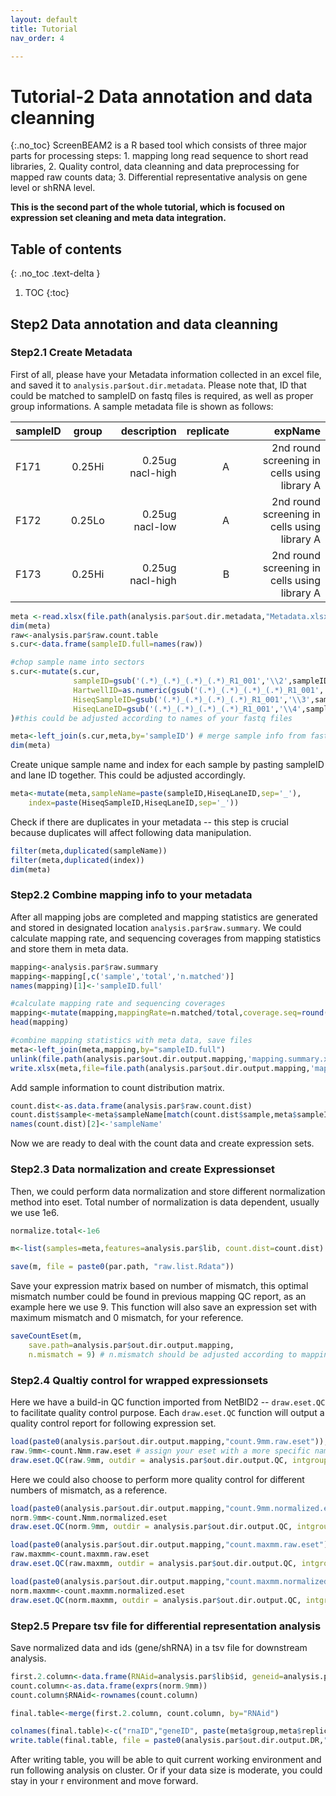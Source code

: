 ```yaml
---
layout: default
title: Tutorial
nav_order: 4

---
```


# Tutorial-2 Data annotation and data cleanning
{:.no_toc}
ScreenBEAM2 is a R based tool which consists of three major parts for processing steps: 1. mapping long read sequence to short read libraries, 2. Quality control, data cleanning and data preprocessing for mapped raw counts data; 3. Differential representative analysis on gene level or shRNA level.

**This is the second part of the whole tutorial, which is focused on expression set cleaning and meta data integration.**

## Table of contents
{: .no_toc .text-delta }

1. TOC
{:toc}

## Step2 Data annotation and data cleanning

### Step2.1 Create Metadata 
First of all, please have your Metadata information collected in an excel file, and saved it to `analysis.par$out.dir.metadata`. Please note that, ID that could be matched to sampleID on fastq files is required, as well as proper group informations. A sample metadata file is shown as follows:

**sampleID**|**group**|description|replicate|expName|
| ------------- |:-------------:| -----:|-----:|-----:|
F171| 0.25Hi| 0.25ug nacl-high | A | 2nd round screening in cells using library A
F172| 0.25Lo|	 0.25ug nacl-low  | A | 2nd round screening in cells using library A
F173| 0.25Hi| 0.25ug nacl-high | B | 2nd round screening in cells using library A


```R
meta <-read.xlsx(file.path(analysis.par$out.dir.metadata,"Metadata.xlsx"), sheet = 1)
dim(meta)
raw<-analysis.par$raw.count.table
s.cur<-data.frame(sampleID.full=names(raw))

#chop sample name into sectors
s.cur<-mutate(s.cur,
              sampleID=gsub('(.*)_(.*)_(.*)_(.*)_R1_001','\\2',sampleID.full),
              HartwellID=as.numeric(gsub('(.*)_(.*)_(.*)_(.*)_R1_001','\\1',sampleID.full)),
              HiseqSampleID=gsub('(.*)_(.*)_(.*)_(.*)_R1_001','\\3',sampleID.full),
              HiseqLaneID=gsub('(.*)_(.*)_(.*)_(.*)_R1_001','\\4',sampleID.full)
)#this could be adjusted according to names of your fastq files

meta<-left_join(s.cur,meta,by='sampleID') # merge sample info from fastq with your meta data
dim(meta)
```

Create unique sample name and index for each sample by pasting sampleID and lane ID together. This could be adjusted accordingly.
```R
meta<-mutate(meta,sampleName=paste(sampleID,HiseqLaneID,sep='_'),  
	index=paste(HiseqSampleID,HiseqLaneID,sep='_')) 
```

Check if there are duplicates in your metadata -- this step is crucial because duplicates will affect following data manipulation. 

```R	
filter(meta,duplicated(sampleName))
filter(meta,duplicated(index))
dim(meta)
```

### Step2.2 Combine mapping info to your metadata
After all mapping jobs are completed and mapping statistics are generated and stored in designated location `analysis.par$raw.summary`. We could calculate mapping rate, and sequencing coverages from mapping statistics and store them in meta data.

```R
mapping<-analysis.par$raw.summary
mapping<-mapping[,c('sample','total','n.matched')]
names(mapping)[1]<-'sampleID.full'

#calculate mapping rate and sequencing coverages
mapping<-mutate(mapping,mappingRate=n.matched/total,coverage.seq=round(n.matched/nrow(analysis.par$raw.count.table)))
head(mapping) 

#combine mapping statistics with meta data, save files
meta<-left_join(meta,mapping,by="sampleID.full")
unlink(file.path(analysis.par$out.dir.output.mapping,'mapping.summary.xlsx'))
write.xlsx(meta,file=file.path(analysis.par$out.dir.output.mapping,'mapping.summary.xlsx'),sheet='mapping')
```

Add sample information to count distribution matrix.
```R
count.dist<-as.data.frame(analysis.par$raw.count.dist)
count.dist$sample<-meta$sampleName[match(count.dist$sample,meta$sampleID.full)]
names(count.dist)[2]<-'sampleName'
```
Now we are ready to deal with the count data and create expression sets.


### Step2.3 Data normalization and create Expressionset
Then, we could perform data normalization and store different normalization method into eset. Total number of normalization is data dependent, usually we use 1e6.

```R
normalize.total<-1e6

m<-list(samples=meta,features=analysis.par$lib, count.dist=count.dist)

save(m, file = paste0(par.path, "raw.list.Rdata"))
```

Save your expression matrix based on number of mismatch, this optimal mismatch number could be found in previous mapping QC report, as an example here we use 9. This function will also save an expression set with maximum mismatch and 0 mismatch, for your reference.

```R
saveCountEset(m,
	save.path=analysis.par$out.dir.output.mapping, 
	n.mismatch = 9) # n.mismatch should be adjusted according to mapping qc
```

### Step2.4 Qualtiy control for wrapped expressionsets
Here we have a build-in QC function imported from NetBID2 -- `draw.eset.QC` to facilitate quality control purpose. Each `draw.eset.QC` function will output a quality control report for following expression set.

```R
load(paste0(analysis.par$out.dir.output.mapping,"count.9mm.raw.eset"));
raw.9mm<-count.Nmm.raw.eset # assign your eset with a more specific name
draw.eset.QC(raw.9mm, outdir = analysis.par$out.dir.output.QC, intgroup = 'group', do.logtransform = T, prefix = 'raw.9mm_', choose_plot = c("heatmap", "pca","density","correlation","meansd"))
```

Here we could also choose to perform more quality control for different numbers of mismatch, as a reference.

```R
load(paste0(analysis.par$out.dir.output.mapping,"count.9mm.normalized.eset.1M.eset"));
norm.9mm<-count.Nmm.normalized.eset
draw.eset.QC(norm.9mm, outdir = analysis.par$out.dir.output.QC, intgroup = 'group', do.logtransform = T, prefix = 'norm.9mm_', choose_plot = c("heatmap", "pca","density","correlation","meansd"))

load(paste0(analysis.par$out.dir.output.mapping,"count.maxmm.raw.eset"));
raw.maxmm<-count.maxmm.raw.eset
draw.eset.QC(raw.maxmm, outdir = analysis.par$out.dir.output.QC, intgroup = 'group', do.logtransform = T, prefix = 'raw.maxmm_', choose_plot = c("heatmap", "pca","density","correlation","meansd"))

load(paste0(analysis.par$out.dir.output.mapping,"count.maxmm.normalized.1M.eset"));
norm.maxmm<-count.maxmm.normalized.eset
draw.eset.QC(norm.maxmm, outdir = analysis.par$out.dir.output.QC, intgroup = 'group', do.logtransform = T, prefix = 'norm.maxmm_', choose_plot = c("heatmap", "pca","density","correlation","meansd"))
```


### Step2.5 Prepare tsv file for differential representation analysis
Save normalized data and ids (gene/shRNA) in a tsv file for downstream analysis.

```R
first.2.column<-data.frame(RNAid=analysis.par$lib$id, geneid=analysis.par$lib$gene)
count.column<-as.data.frame(exprs(norm.9mm))
count.column$RNAid<-rownames(count.column)

final.table<-merge(first.2.column, count.column, by="RNAid")

colnames(final.table)<-c("rnaID","geneID", paste(meta$group,meta$replicate, sep = "_"))
write.table(final.table, file = paste0(analysis.par$out.dir.output.DR,"YOUR_PROJECT_9mm_normalized.tsv"), quote = F, row.names = F, sep='\t')

```
After writing table, you will be able to quit current working environment and run following analysis on cluster. Or if your data size is moderate, you could stay in your r environment and move forward.



